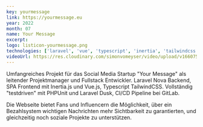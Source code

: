 ```yaml
---
key: yourmessage
link: https://yourmessage.eu
year: 2022
month: 07
name: Your Message
excerpt:
logo: listicon-yourmessage.png
technologies: ['laravel', 'vue', 'typescript', 'inertia', 'tailwindcss']
videoUrl: https://res.cloudinary.com/simonvomeyser/video/upload/v1660753826/videos-simonvomeyser.de/yourmessage.mp4
---
```


Umfangreiches Projekt für das Social Media Startup "Your Message" als leitender Projektmanager und Fullstack Entwickler. Laravel Nova Backend, SPA Frontend mit Inertia.js und Vue.js, Typescript TailwindCSS. Vollständig "testdriven" mit PHPUnit und Laravel Dusk, CI/CD Pipeline bei GitLab.

Die Webseite bietet Fans und Influencern die Möglichkeit, über ein Bezahlsystem wichtigen Nachrichten mehr Sichtbarkeit zu garantierten, und gleichzeitig noch soziale Projekte zu unterstützen.

